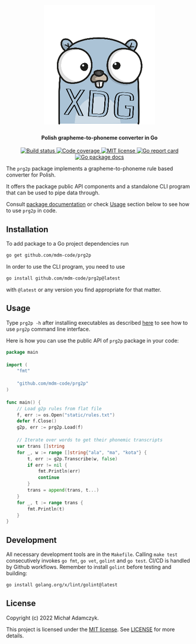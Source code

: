 <h1 align="center">
  <div>
    <img src="https://raw.githubusercontent.com/mdm-code/mdm-code.github.io/main/xdg_logo.png" alt="logo"/>
  </div>
</h1>

<h4 align="center">Polish grapheme-to-phoneme converter in Go</h4>

<div align="center">
<p>
    <a href="https://github.com/mdm-code/prg2p/actions?query=workflow%3ACI">
        <img alt="Build status" src="https://github.com/mdm-code/prg2p/workflows/CI/badge.svg">
    </a>
    <a href="https://app.codecov.io/gh/mdm-code/prg2p">
        <img alt="Code coverage" src="https://codecov.io/gh/mdm-code/prg2p/branch/main/graphs/badge.svg?branch=main">
    </a>
    <a href="https://opensource.org/licenses/MIT" rel="nofollow">
        <img alt="MIT license" src="https://img.shields.io/github/license/mdm-code/prg2p">
    </a>
    <a href="https://goreportcard.com/report/github.com/mdm-code/prg2p">
        <img alt="Go report card" src="https://goreportcard.com/badge/github.com/mdm-code/prg2p">
    </a>
    <a href="https://pkg.go.dev/github.com/mdm-code/prg2p">
        <img alt="Go package docs" src="https://img.shields.io/badge/go.dev-reference-007d9c?logo=go&logoColor=white">
    </a>
</p>
</div>

The `prg2p` package implements a grapheme-to-phoneme rule based converter for
Polish.

It offers the package public API components and a standalone CLI program that
can be used to pipe data through.

Consult [package documentation](https://pkg.go.dev/github.com/mdm-code/prg2p)
or check [Usage](#usage) section below to see how to use `prg2p` in code.


## Installation

To add package to a Go project dependencies run 

```sh
go get github.com/mdm-code/prg2p
```

In order to use the CLI program, you need to use

```sh
go install github.com/mdm-code/prg2p@latest
```

with `@latest` or any version you find appropriate for that matter.


## Usage

Type `prg2p -h` after installing executables as described [here](#installation)
to see how to use `prg2p` command line interface.

Here is how you can use the public API of `prg2p` package in your code:

```go
package main

import (
	"fmt"

	"github.com/mdm-code/prg2p"
)

func main() {
	// Load g2p rules from flat file
	f, err := os.Open("static/rules.txt")
	defer f.Close()
	g2p, err := prg2p.Load(f)

	// Iterate over words to get their phonemic transcripts
	var trans []string
	for _, w := range []string{"ala", "ma", "kota"} {
		t, err := g2p.Transcribe(w, false)
		if err != nil {
			fmt.Println(err)
			continue
		}
		trans = append(trans, t...)
	}
	for _, t := range trans {
		fmt.Println(t)
	}
}
```


## Development

All necessary development tools are in the `Makefile`. Calling `make test`
consecutively invokes `go fmt`, `go vet`, `golint` and `go test`. CI/CD is
handled by Github workflows. Remember to install `golint` before testing and
building:

```sh
go install golang.org/x/lint/golint@latest
```


## License

Copyright (c) 2022 Michał Adamczyk.

This project is licensed under the [MIT license](https://opensource.org/licenses/MIT).
See [LICENSE](LICENSE) for more details.
